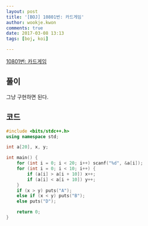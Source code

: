 ```yaml
---
layout: post
title: '[BOJ] 10801번: 카드게임'
author: wookje.kwon
comments: true
date: 2017-03-08 13:13
tags: [boj, koi]

---
```


[10801번: 카드게임](https://www.acmicpc.net/problem/10801)

## 풀이

그냥 구현하면 된다.    

## 코드

```cpp
#include <bits/stdc++.h>
using namespace std;

int a[20], x, y;

int main() {
	for (int i = 0; i < 20; i++) scanf("%d", &a[i]);
	for (int i = 0; i < 10; i++) {
		if (a[i] > a[i + 10]) x++;
		if (a[i] < a[i + 10]) y++;
	}
	if (x > y) puts("A");
	else if (x < y) puts("B");
	else puts("D");

	return 0;
}
```